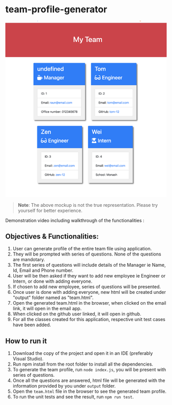 # team-profile-generator

![The Team Profile generator application](./assets/demo_image.png)

> **Note**: The above mockup is not the true representation. Please try yourself for better experience.

Demonstration video including walkthrough of the functionalities :

## Objectives & Functionalities:

1. User can generate profile of the entire team file using application.
2. They will be prompted with series of questions. None of the questions are mandotary.
3. The first series of questions will include details of the Manager ie Name, Id, Email and Phone number.
4. User will be then asked if they want to add new employee ie Engineer or Intern, or done with adding everyone.
5. If chosen to add new employee, series of questions will be presented.
6. Once user is done with adding everyone, new html will be created under "output" folder named as "team.html".
7. Open the generated team.html in the browser, when clicked on the email link, it will open in the email app.
8. When clicked on the github user linked, it will open in github.
9. For all the classes created for this application, respective unit test cases have been added.

## How to run it

1. Download the copy of the project and open it in an IDE (preferably Visual Studio).
2. Run npm install from the root folder to install all the dependencies.
3. To generate the team profile, run `node index.js`, you will be present with series of questions.
4. Once all the questions are answered, html file will be generated with the information provided by you under `output` folder.
5. Open the `team.html` file in the browser to see the generated team profile.
6. To run the unit tests and see the result, run `npm run test`.
